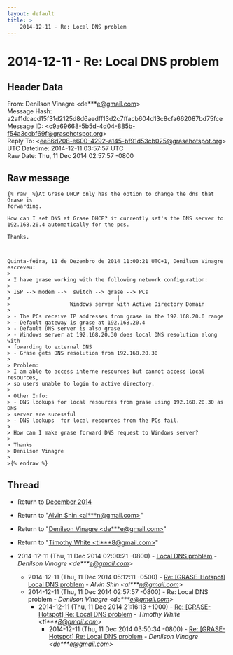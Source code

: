 ```yaml
---
layout: default
title: >
    2014-12-11 - Re: Local DNS problem
---
```


# 2014-12-11 - Re: Local DNS problem

## Header Data

From: Denilson Vinagre \<de***e@gmail.com\><br>
Message Hash: a2af1dcacd15f31d2125d8d6aedff13d2c7ffacb604d13c8cfa662087bd75fce<br>
Message ID: \<c9a69668-5b5d-4d04-885b-f54a3ccbf69f@grasehotspot.org\><br>
Reply To: \<ee86d208-e600-4292-a145-bf91d53cb025@grasehotspot.org\><br>
UTC Datetime: 2014-12-11 03:57:57 UTC<br>
Raw Date: Thu, 11 Dec 2014 02:57:57 -0800<br>

## Raw message

```
{% raw  %}At Grase DHCP only has the option to change the dns that Grase is 
forwarding.

How can I set DNS at Grase DHCP? it currently set's the DNS server to 
192.168.20.4 automatically for the pcs.

Thanks.



Quinta-feira, 11 de Dezembro de 2014 11:00:21 UTC+1, Denilson Vinagre 
escreveu:
>
> I have grase working with the following network configuration:
>
> ISP --> modem -->  switch --> grase --> PCs
>                                  |
>                   Windows server with Active Directory Domain
>
> - The PCs receive IP addresses from grase in the 192.168.20.0 range
> - Default gateway is grase at 192.168.20.4
> - Default DNS server is also grase
> - Windows server at 192.168.20.30 does local DNS resolution along with 
> fowarding to external DNS
> - Grase gets DNS resolution from 192.168.20.30
>
> Problem:
> I am able to access interne resources but cannot access local resources, 
> so users unable to login to active directory.
>
> Other Info:
> - DNS lookups for local resources from grase using 192.168.20.30 as DNS 
> server are sucessful
> - DNS lookups  for local resources from the PCs fail.
>
> How can I make grase forward DNS request to Windows server?
>
> Thanks 
> Denilson Vinagre
>
>{% endraw %}
```

## Thread

+ Return to [December 2014](/archive/2014/12)

+ Return to "[Alvin Shin <al***n<span>@</span>gmail.com>](/authors/al___n_at_gmail_com)"
+ Return to "[Denilson Vinagre <de***e<span>@</span>gmail.com>](/authors/de___e_at_gmail_com)"
+ Return to "[Timothy White <ti***8<span>@</span>gmail.com>](/authors/ti___8_at_gmail_com)"

+ 2014-12-11 (Thu, 11 Dec 2014 02:00:21 -0800) - [Local DNS problem](/archive/2014/12/baa0771a18249e1a2afb5b21679a079b89f6842b7acd29e96ba359e2887e76e3) - _Denilson Vinagre \<de***e@gmail.com\>_
  + 2014-12-11 (Thu, 11 Dec 2014 05:12:11 -0500) - [Re: [GRASE-Hotspot] Local DNS problem](/archive/2014/12/4de23c83b2436404f3b652d9fdffbb10d173c54fe4ff94483d799f487024e57f) - _Alvin Shin \<al***n@gmail.com\>_
  + 2014-12-11 (Thu, 11 Dec 2014 02:57:57 -0800) - Re: Local DNS problem - _Denilson Vinagre \<de***e@gmail.com\>_
    + 2014-12-11 (Thu, 11 Dec 2014 21:16:13 +1000) - [Re: [GRASE-Hotspot] Re: Local DNS problem](/archive/2014/12/5292d87e69f49fefbeafd2ef8e47a1485b661e6abf5a5f5e8c1b03f61055734f) - _Timothy White \<ti***8@gmail.com\>_
      + 2014-12-11 (Thu, 11 Dec 2014 03:50:34 -0800) - [Re: [GRASE-Hotspot] Re: Local DNS problem](/archive/2014/12/9a5beb0b262b03719e3419e7bdf84aa3c56faa5471fe01dc1d22594c5c8e7831) - _Denilson Vinagre \<de***e@gmail.com\>_

